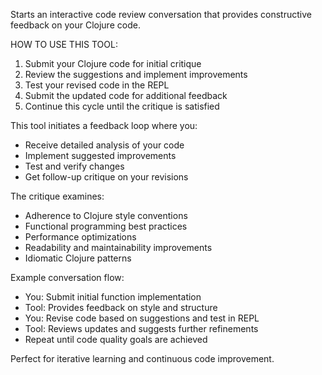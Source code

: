 Starts an interactive code review conversation that provides constructive feedback on your Clojure code.

HOW TO USE THIS TOOL:
1. Submit your Clojure code for initial critique
2. Review the suggestions and implement improvements
3. Test your revised code in the REPL
4. Submit the updated code for additional feedback
5. Continue this cycle until the critique is satisfied

This tool initiates a feedback loop where you:
- Receive detailed analysis of your code
- Implement suggested improvements
- Test and verify changes
- Get follow-up critique on your revisions

The critique examines:
- Adherence to Clojure style conventions
- Functional programming best practices
- Performance optimizations
- Readability and maintainability improvements
- Idiomatic Clojure patterns

Example conversation flow:
- You: Submit initial function implementation
- Tool: Provides feedback on style and structure
- You: Revise code based on suggestions and test in REPL
- Tool: Reviews updates and suggests further refinements
- Repeat until code quality goals are achieved

Perfect for iterative learning and continuous code improvement.